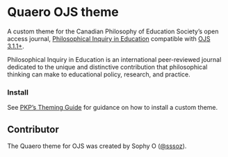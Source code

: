 # Quaero OJS theme

A custom theme for the Canadian Philosophy of Education Society’s open access journal, [Philosophical Inquiry in Education](https://journals.sfu.ca/pie/index.php/pie) compatible with [OJS 3.1.1+](https://pkp.sfu.ca/ojs/). 

Philosophical Inquiry in Education is an international peer-reviewed journal dedicated to the unique and distinctive contribution that philosophical thinking can make to educational policy, research, and practice.

### Install

See [PKP’s Theming Guide](https://docs.pkp.sfu.ca/pkp-theming-guide/) for guidance on how to install a custom theme. 

## Contributor

The Quaero theme for OJS was created by Sophy O ([@sssoz](https://github.com/sssoz)). 